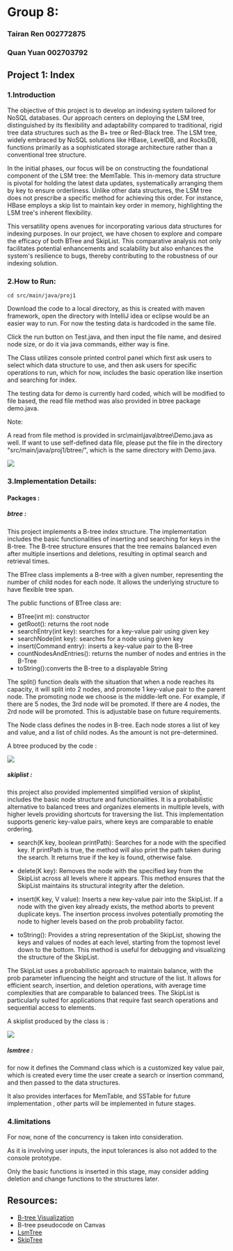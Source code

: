 # Group 8:
### Tairan Ren 002772875
### Quan Yuan 002703792


## Project 1: Index 

### 1.Introduction

The objective of this project is to develop an indexing system tailored for NoSQL databases. Our approach centers on deploying the LSM tree, distinguished by its flexibility and adaptability compared to traditional, rigid tree data structures such as the B+ tree or Red-Black tree. The LSM tree, widely embraced by NoSQL solutions like HBase, LevelDB, and RocksDB, functions primarily as a sophisticated storage architecture rather than a conventional tree structure.

In the initial phases, our focus will be on constructing the foundational component of the LSM tree: the MemTable. This in-memory data structure is pivotal for holding the latest data updates, systematically arranging them by key to ensure orderliness. Unlike other data structures, the LSM tree does not prescribe a specific method for achieving this order. For instance, HBase employs a skip list to maintain key order in memory, highlighting the LSM tree's inherent flexibility.

This versatility opens avenues for incorporating various data structures for indexing purposes. In our project, we have chosen to explore and compare the efficacy of both BTree and SkipList. This comparative analysis not only facilitates potential enhancements and scalability but also enhances the system's resilience to bugs, thereby contributing to the robustness of our indexing solution.

### 2.How to Run:

```
cd src/main/java/proj1
```
Download the code to a local directory, as this is created with maven framework, open the directory with IntelliJ idea or eclipse would be an easier way to run. For now the testing data is hardcoded in the same file.

Click the run button on Test.java, and then input the file name, and desired node size, or do it via java commands, either way is fine.

The Class utilizes console printed control panel which first ask users to select which data structure to use, and then ask users for specific operations to run, which for now, includes the basic operation like insertion and searching for index.

 The testing data for demo is currently hard coded, which will be modified to file based, the read file method was also provided in btree package demo.java.

Note: 

A read from file method is provided in src\main\java\btree\Demo.java as well. If want to use self-defined data file, please put the file in the directory "src/main/java/proj1/btree/", which is the same directory with Demo.java. 


![](https://i.postimg.cc/T2K2qhN0/image.png)

### 3.Implementation Details:

#### Packages :

##### btree : 

This project implements a B-tree index structure. The implementation includes the basic functionalities of inserting and searching for keys in the B-tree. The B-tree structure ensures that the tree remains balanced even after multiple insertions and deletions, resulting in optimal search and retrieval times.

The BTree class implements a B-tree with a given number, representing the number of child nodes for each node. It allows the underlying structure to have flexible tree span. 

The public functions of BTree class are:

- BTree(int m): constructor
- getRoot(): returns the root node
- searchEntry(int key): searches for a key-value pair using given key
- searchNode(int key): searches for a node using given key
- insert(Command entry): inserts a key-value pair to the B-tree
- countNodesAndEntries(): returns the number of nodes and entries in the B-Tree
- toString():converts the B-tree to a displayable String

The split() function deals with the situation that when a node reaches its capacity, it will split into 2 nodes, and promote 1 key-value pair to the parent node. The promoting node we choose is the middle-left one. For example, if there are 5 nodes, the 3rd node will be promoted. If there are 4 nodes, the 2rd node will be promoted. This is adjustable base on future requirements.

The Node class defines the nodes in B-tree. Each node stores a list of key and value, and a list of child nodes. As the amount is not pre-determined.

A btree produced by the code :

![](https://i.postimg.cc/15kwpk9C/btree.png)

##### skiplist :

this project also provided implemented simplified version of skiplist, includes the basic node structure and functionalities. It is a probabilistic alternative to balanced trees and organizes elements in multiple levels, with higher levels providing shortcuts for traversing the list. This implementation supports generic key-value pairs, where keys are comparable to enable ordering.

- search(K key, boolean printPath): Searches for a node with the specified key. If printPath is true, the method will also print the path taken during the search. It returns true if the key is found, otherwise false.


- delete(K key): Removes the node with the specified key from the SkipList across all levels where it appears. This method ensures that the SkipList maintains its structural integrity after the deletion.


- insert(K key, V value): Inserts a new key-value pair into the SkipList. If a node with the given key already exists, the method aborts to prevent duplicate keys. The insertion process involves potentially promoting the node to higher levels based on the prob probability factor.

- toString(): Provides a string representation of the SkipList, showing the keys and values of nodes at each level, starting from the topmost level down to the bottom. This method is useful for debugging and visualizing the structure of the SkipList.

The SkipList uses a probabilistic approach to maintain balance, with the prob parameter influencing the height and structure of the list. It allows for efficient search, insertion, and deletion operations, with average time complexities that are comparable to balanced trees.
The SkipList is particularly suited for applications that require fast search operations and sequential access to elements.

A skiplist produced by the class is :

![](https://i.postimg.cc/R0Rtxqwy/skiplist.png)

##### lsmtree :

for now it defines the Command class which is a customized key value pair, which is created every time the user create a search or insertion command, and then passed to the data structures.

It also provides interfaces for MemTable, and SSTable for future implementation  , other parts will be implemented in future stages.

### 4.limitations

For now, none of the concurrency is taken into consideration.

As it is involving user inputs, the input tolerances is also not added to the console prototype. 

Only the basic functions is inserted in this stage, may consider adding deletion and change functions to the structures later.

  

## Resources:
- [B-tree Visualization](https://www.cs.usfca.edu/~galles/visualization/BTree.html)
- B-tree pseudocode on Canvas
- [LsmTree](https://www.cs.umb.edu/%7Eponeil/lsmtree.pdf)
- [SkipTree](https://www.geeksforgeeks.org/skip-list/)

  

  

  

  

